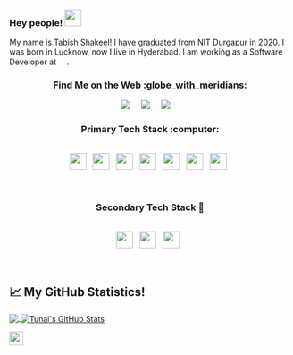 ### Hey people!  <img src="https://raw.githubusercontent.com/MartinHeinz/MartinHeinz/master/wave.gif" width="30px">
My name is Tabish Shakeel! I have graduated from NIT Durgapur in 2020. I was born in Lucknow, now I live in Hyderabad. I am working as a Software Developer at  <img height="15" src="https://encrypted-tbn1.gstatic.com/images?q=tbn:ANd9GcQmRY8VHJfIwmHHUsR9bbfr8kh5otQY0I43T7ngEEWnE7rXoBkO">.  

 <h3  align='center'> Find Me on the Web :globe_with_meridians: </h3>
 <p align='center'>
 <a href="https://www.linkedin.com/in/tabishshakeel/"><img src="https://img.shields.io/badge/linkedin-%230077B5.svg?&style=for-the-badge&logo=linkedin&logoColor=white" /></a>&nbsp;&nbsp;&nbsp;&nbsp;
  <a href="mailto:tabish.shakeel25@gmail.com"><img src="https://img.shields.io/badge/gmail-%23D14836.svg?&style=for-the-badge&logo=gmail&logoColor=white" /></a>&nbsp;&nbsp;&nbsp;&nbsp;
  <a href="https://www.quora.com/profile/Tabish-Shakeel"><img src="https://img.shields.io/badge/Quora-%23D14836.svg?&style=for-the-badge&logo=Quora&logoColor=white" /></a>&nbsp;&nbsp;&nbsp;&nbsp;
</p>

<h3 align="center"> Primary Tech Stack :computer: </h3>
<p align="center"><br>
  <code><img height="30" src="https://simpleicons.org/icons/javascript.svg"></code>&nbsp;&nbsp;
  <code><img height="30" src="https://simpleicons.org/icons/django.svg"></code>&nbsp;&nbsp;
  <code><img height="30" src="https://simpleicons.org/icons/html5.svg"></code>&nbsp;&nbsp;
  <code><img height="30" src="https://simpleicons.org/icons/python.svg"></code>&nbsp;&nbsp;
  <code><img height="30" src="https://simpleicons.org/icons/cplusplus.svg"></code>&nbsp;&nbsp;
  <code><img height="30" src="http://simpleicons.org/icons/php.svg"></code>&nbsp;&nbsp;
  <code><img height="30" src="http://simpleicons.org/icons/css3.svg"></code>&nbsp;&nbsp;
</p><br>

<h3 align="center"> Secondary Tech Stack 🌱  </h3>
<p align="center"><br>
  <code><img height="30" src="https://simpleicons.org/icons/jenkins.svg"></code>&nbsp;&nbsp;
  <code><img height="30" src="https://simpleicons.org/icons/vim.svg"></code>&nbsp;&nbsp;
  <code><img height="30" src="https://simpleicons.org/icons/gnubash.svg"></code>&nbsp;&nbsp;
  </p><br>
  
## &#x1f4c8; My GitHub Statistics!

<a href="https://github.com/tabishshakeel">
  <img align="center" src="https://github-readme-stats.vercel.app/api/top-langs/?username=tabishshakeel&hide=java,html&title_color=ffffff&text_color=c9cacc&icon_color=2bbc8a&bg_color=1d1f21" />
</a>
<a href="https://github.com/tabishshakeel">
  <img align="center" src="https://github-readme-stats.vercel.app/api?username=tabishshakeel&show_icons=true&line_height=27&count_private=true&title_color=ffffff&text_color=c9cacc&icon_color=2bbc8a&bg_color=1d1f21" alt="Tunai's GitHub Stats" />
</a>
<p><code><img height="25" src="https://komarev.com/ghpvc/?username=tabishshakeel&color=red"></code></p>


